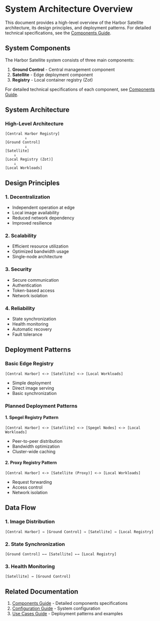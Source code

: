 # System Architecture Overview

This document provides a high-level overview of the Harbor Satellite architecture, its design principles, and deployment patterns. For detailed technical specifications, see the [Components Guide](components.md).

## System Components

The Harbor Satellite system consists of three main components:

1. **Ground Control** - Central management component
2. **Satellite** - Edge deployment component
3. **Registry** - Local container registry (Zot)

For detailed technical specifications of each component, see [Components Guide](components.md).

## System Architecture

### High-Level Architecture

```
[Central Harbor Registry]
         ↓
[Ground Control]
         ↓
[Satellite]
    ↓
[Local Registry (Zot)]
    ↓
[Local Workloads]
```

## Design Principles

### 1. Decentralization
- Independent operation at edge
- Local image availability
- Reduced network dependency
- Improved resilience

### 2. Scalability
- Efficient resource utilization
- Optimized bandwidth usage
- Single-node architecture

### 3. Security
- Secure communication
- Authentication
- Token-based access
- Network isolation

### 4. Reliability
- State synchronization
- Health monitoring
- Automatic recovery
- Fault tolerance

## Deployment Patterns

### Basic Edge Registry
```
[Central Harbor] <-> [Satellite] <-> [Local Workloads]
```
- Simple deployment
- Direct image serving
- Basic synchronization

### Planned Deployment Patterns

#### 1. Spegel Registry Pattern
```
[Central Harbor] <-> [Satellite] <-> [Spegel Nodes] <-> [Local Workloads]
```
- Peer-to-peer distribution
- Bandwidth optimization
- Cluster-wide caching

#### 2. Proxy Registry Pattern
```
[Central Harbor] <-> [Satellite (Proxy)] <-> [Local Workloads]
```
- Request forwarding
- Access control
- Network isolation

## Data Flow

### 1. Image Distribution
```
[Central Harbor] → [Ground Control] → [Satellite] → [Local Registry]
```

### 2. State Synchronization
```
[Ground Control] ←→ [Satellite] ←→ [Local Registry]
```

### 3. Health Monitoring
```
[Satellite] → [Ground Control]
```

## Related Documentation

1. [Components Guide](components.md) - Detailed components specifications
2. [Configuration Guide](../user-guide/configuration.md) - System configuration
3. [Use Cases Guide](use-cases.md) - Deployment patterns and examples